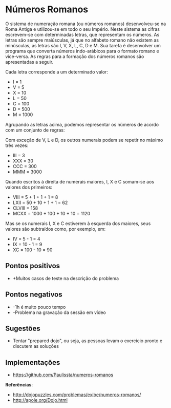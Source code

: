 Números Romanos
===============

O sistema de numeração romana (ou números romanos) desenvolveu-se na Roma Antiga e utilizou-se em todo o seu Império. Neste sistema as cifras escrevem-se com determinadas letras, que representam os números. As letras são sempre maiúsculas, já que no alfabeto romano não existem as minúsculas, as letras são I, V, X, L, C, D e M.
Sua tarefa é desenvolver um programa que converta números indo-arábicos para o formato romano e vice-versa. As regras para a formação dos números romanos são apresentadas a seguir.

Cada letra corresponde a um determinado valor:
* I = 1
* V = 5
* X = 10
* L = 50
* C = 100
* D = 500
* M = 1000

Agrupando as letras acima, podemos representar os números de acordo com um conjunto de regras:

Com exceção de V, L e D, os outros numerais podem se repetir no máximo três vezes:

* III = 3
* XXX = 30
* CCC = 300
* MMM = 3000

Quando escritos à direita de numerais maiores, I, X e C somam-se aos valores dos primeiros:

* VIII = 5 + 1 + 1 + 1 = 8
* LXII = 50 + 10 + 1 + 1 = 62
* CLVIII = 158
* MCXX = 1000 + 100 + 10 + 10 = 1120

Mas se os numerais I, X e C estiverem à esquerda dos maiores, seus valores são subtraídos como, por exemplo, em:
* IV = 5 - 1 = 4
* IX = 10 - 1 = 9
* XC = 100 - 10 = 90

Pontos positivos
----------------
* +Muitos casos de teste na descrição do problema

Pontos negativos
----------------
* -1h é muito pouco tempo
* -Problema na gravação da sessão em vídeo

Sugestões
---------
* Tentar "prepared dojo", ou seja, as pessoas levam o exercício pronto e discutem as soluções

Implementações
--------------
* https://github.com/Paulissta/numeros-romanos

**Referências**: 
* http://dojopuzzles.com/problemas/exibe/numeros-romanos/
* http://apoie.org/Dojo.html
